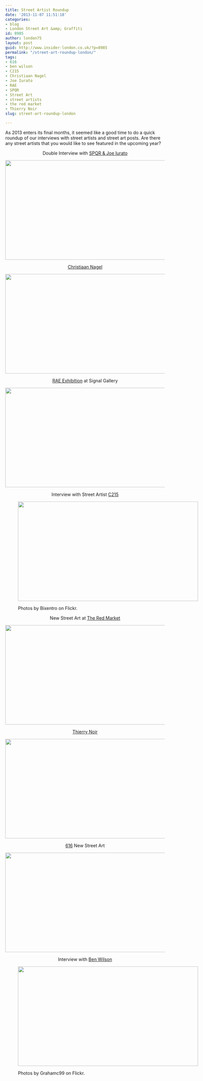 ```yaml
---
title: Street Artist Roundup
date: '2013-11-07 11:51:18'
categories:
- blog
- London Street Art &amp; Graffiti
id: 8985
author: london75
layout: post
guid: http://www.insider-london.co.uk/?p=8985
permalink: "/street-art-roundup-london/"
tags:
- 616
- ben wilson
- C215
- Christiaan Nagel
- Joe Iurato
- RAE
- SPQR
- Street Art
- street artists
- the red market
- Thierry Noir
slug: street-art-roundup-london

---
```

<p style="text-align: left;">
  As 2013 enters its final months, it seemed like a good time to do a quick roundup of our interviews with street artists and street art posts. Are there any street artists that you would like to see featured in the upcoming year?
</p>

<p style="text-align: center;">
  Double Interview with <a href="http://www.insider-london.co.uk/2013/05/13/street-artists-spotlight-spqr-joe-iurato/">SPQR & Joe Iurato</a>
</p>

<p style="text-align: center;">
  <img class="aligncenter size-full wp-image-8992" alt="" src="http://www.insider-london.co.uk/wp-content/uploads/2013/10/spqr2.png" width="569" height="314" />
</p>

<p style="text-align: center;">
  <a href="http://www.insider-london.co.uk/2013/01/29/london-street-art-tours-christiaan-nage/">Christiaan Nagel</a>
</p>

<p style="text-align: center;">
  <img class="aligncenter size-full wp-image-8994" alt="" src="http://www.insider-london.co.uk/wp-content/uploads/2013/10/christiaan-nagel.png" width="569" height="314" />
</p>

<p style="text-align: center;">
  <a href="http://www.insider-london.co.uk/2013/02/05/london-street-art-rae-signal-gallery/">RAE Exhibition</a> at Signal Gallery
</p>

<p style="text-align: center;">
  <img class="aligncenter size-full wp-image-8997" alt="" src="http://www.insider-london.co.uk/wp-content/uploads/2013/10/rae.png" width="569" height="314" />
</p>

<p style="text-align: center;">
  Interview with Street Artist <a href="http://www.insider-london.co.uk/2013/03/07/london-street-art-interview-c215/">C215</a>
</p><figure id="attachment_8998" style="width: 569px" class="wp-caption aligncenter">

<img class="size-full wp-image-8998" alt="" src="http://www.insider-london.co.uk/wp-content/uploads/2013/10/c215.png" width="569" height="314" /><figcaption class="wp-caption-text">Photos by Bixentro on Flickr.</figcaption></figure> 

<p style="text-align: center;">
  New Street Art at <a href="http://www.insider-london.co.uk/2013/03/14/street-art-east-londons-red-market/">The Red Market</a>
</p>

<p style="text-align: center;">
  <img class="aligncenter size-full wp-image-8999" alt="" src="http://www.insider-london.co.uk/wp-content/uploads/2013/10/redmarket.png" width="569" height="314" />
</p>

<p style="text-align: center;">
  <a href="http://www.insider-london.co.uk/2013/04/29/street-art-spotlight-thierry-noir/">Thierry Noir</a>
</p>

<p style="text-align: center;">
  <img class="aligncenter size-full wp-image-9000" alt="" src="http://www.insider-london.co.uk/wp-content/uploads/2013/10/thierrynoir.png" width="569" height="314" />
</p>

<p style="text-align: center;">
  <a href="http://www.insider-london.co.uk/2012/12/13/new-london-street-artists-616/">616</a> New Street Art
</p>

<p style="text-align: center;">
  <img class="aligncenter size-full wp-image-9001" alt="" src="http://www.insider-london.co.uk/wp-content/uploads/2013/10/616.png" width="569" height="314" />
</p>

<p style="text-align: center;">
  Interview with <a href="http://www.insider-london.co.uk/2012/07/19/very-literal-street-art/">Ben Wilson</a>
</p><figure id="attachment_9002" style="width: 569px" class="wp-caption aligncenter">

<img class="size-full wp-image-9002" alt="" src="http://www.insider-london.co.uk/wp-content/uploads/2013/10/benwilson.png" width="569" height="314" /><figcaption class="wp-caption-text">Photos by Grahamc99 on Flickr.</figcaption></figure>